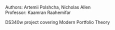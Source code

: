 Authors:
Artemii Polshcha, Nicholas Allen <br />
Professor:
Kaamran Raahemifar <br />

DS340w project covering Modern Portfolio Theory

